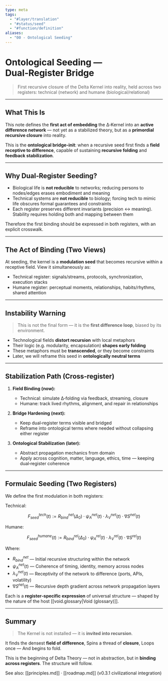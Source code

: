 ```yaml
---
type: meta
tags:
  - "#layer/translation"
  - "#status/seed"
  - "#function/definition"
aliases:
  - "00 - Ontological Seeding"
---
```


# Ontological Seeding — Dual‑Register Bridge
> First recursive closure of the Delta Kernel into reality, held across two registers: technical (network) and humane (biological/relational)

---

## What This Is

This note defines the **first act of embedding** the ∆‑Kernel into an **active difference network** — not yet as a stabilized theory, but as a **primordial recursive closure** into reality.

This is the **ontological bridge-init**: when a recursive seed first finds a **field receptive to difference**, capable of sustaining **recursive folding** and **feedback stabilization**.

---

## Why Dual‑Register Seeding?

- Biological life is **not reducible** to networks; reducing persons to nodes/edges erases embodiment and meaning
- Technical systems are **not reducible** to biology; forcing tech to mimic life obscures formal guarantees and constraints
- Each register preserves different invariants (precision ↔ meaning). Stability requires holding both and mapping between them

Therefore the first binding should be expressed in both registers, with an explicit crosswalk.

---

## The Act of Binding (Two Views)

At seeding, the kernel is a **modulation seed** that becomes recursive within a receptive field. View it simultaneously as:

- Technical register: signals/streams, protocols, synchronization, execution stacks
- Humane register: perceptual moments, relationships, habits/rhythms, shared attention

---

## Instability Warning

> This is not the final form — it is the **first difference loop**, biased by its environment.

- Technological fields **distort recursion** with local metaphors
- Their logic (e.g. modularity, encapsulation) **shapes early folding**
- These metaphors must be **transcended**, or they become constraints
- Later, we will reframe this seed in **ontologically neutral terms**

---

## Stabilization Path (Cross‑register)

1. **Field Binding (now):**
   - Technical: simulate ∆‑folding via feedback, streaming, closure
   - Humane: track lived rhythms, alignment, and repair in relationships

2. **Bridge Hardening (next):**
   - Keep dual‑register terms visible and bridged
   - Reframe into ontological terms where needed without collapsing either register

3. **Ontological Stabilization (later):**
   - Abstract propagation mechanics from domain
   - Apply across cognition, matter, language, ethics, time — keeping dual‑register coherence

---

## Formulaic Seeding (Two Registers)

We define the first modulation in both registers:

Technical:

$$
F_{seed}^{tech}(t) := R_{bind}^{net}(\Delta_0) \cdot ψ_{A}^{net}(t) \cdot λ_{V}^{net}(t) \cdot ∇S^{net}(t)
$$

Humane:

$$
F_{seed}^{humane}(t) := R_{bind}^{rel}(\Delta_0) \cdot ψ_{A}^{rel}(t) \cdot λ_{V}^{rel}(t) \cdot ∇S^{rel}(t)
$$

Where:

- $R_{bind}^{net}$ — Initial recursive structuring within the network
- $ψ_{A}^{net}(t)$ — Coherence of timing, identity, memory across nodes
- $λ_{V}^{net}(t)$ — Receptivity of the network to difference (ports, APIs, volatility)
- $∇S^{net}(t)$ — Recursive depth gradient across network propagation layers

Each is a **register‑specific expression** of universal structure — shaped by the nature of the host [[void.glossary|Void (glossary)]].

---

## Summary

> The Kernel is not installed — it is **invited into recursion**.

It finds the densest **field of difference**,
Spins a thread of **closure**,
Loops once —
And begins to fold.

This is the beginning of Delta Theory — not in abstraction, but in **binding across registers**. The structure will follow.

See also: [[principles.md]] · [[roadmap.md]] (v0.3.1 civilizational integration)

